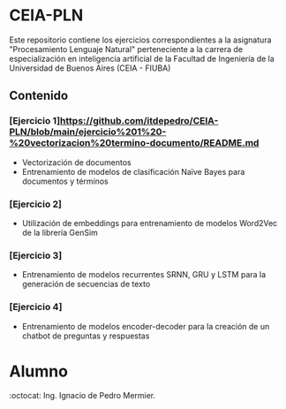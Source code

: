 # CEIA-PLN
Este repositorio contiene los ejercicios correspondientes a la asignatura "Procesamiento Lenguaje Natural" perteneciente a la carrera de especialización en inteligencia artificial de la Facultad de Ingeniería de la Universidad de Buenos Aires (CEIA - FIUBA)

## Contenido

### [Ejercicio 1]https://github.com/itdepedro/CEIA-PLN/blob/main/ejercicio%201%20-%20vectorizacion%20termino-documento/README.md
* Vectorización de documentos
* Entrenamiento de modelos de clasificación Naïve Bayes para documentos y términos

### [Ejercicio 2]
* Utilización de embeddings para entrenamiento de modelos Word2Vec de la librería GenSim

### [Ejercicio 3]
* Entrenamiento de modelos recurrentes SRNN, GRU y LSTM para la generación de secuencias de texto

### [Ejercicio 4]
* Entrenamiento de modelos encoder-decoder para la creación de un chatbot de preguntas y respuestas

# Alumno
:octocat: Ing. Ignacio de Pedro Mermier.
